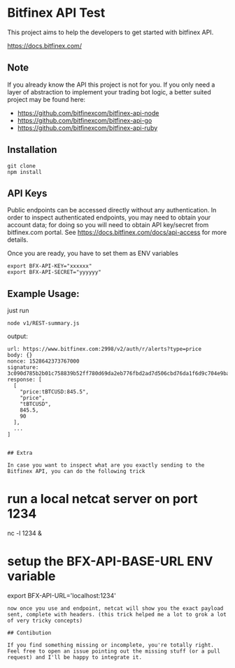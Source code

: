 # Bitfinex API Test

This project aims to help the developers to get started with bitfinex API.

https://docs.bitfinex.com/

## Note

If you already know the API this project is not for you.
If you only need a layer of abstraction to implement your trading bot logic, a better suited project may be found here:

- https://github.com/bitfinexcom/bitfinex-api-node
- https://github.com/bitfinexcom/bitfinex-api-go
- https://github.com/bitfinexcom/bitfinex-api-ruby

## Installation

```
git clone
npm install
```

## API Keys

Public endpoints can be accessed directly without any authentication.
In order to inspect authenticated endpoints, you may need to obtain your account data; for doing so you will need to obtain API key/secret from bitfinex.com portal. See
https://docs.bitfinex.com/docs/api-access for more details.

Once you are ready, you have to set them as ENV variables
```
export BFX-API-KEY="xxxxxx"
export BFX-API-SECRET="yyyyyy"
```

## Example Usage:

just run
```
node v1/REST-summary.js
```
output:
```
url: https://www.bitfinex.com:2998/v2/auth/r/alerts?type=price
body: {}
nonce: 1528642373767000
signature: 3c090d785b2b01c758839b52ff780d69da2eb776fbd2ad7d506cbd76da1f6d9c704e9bac51728107afc4fa9d901ba073
response: [
  [
    "price:tBTCUSD:845.5",
    "price",
    "tBTCUSD",
    845.5,
    90
  ],
  ...
]
```
```

## Extra

In case you want to inspect what are you exactly sending to the Bitfinex API, you can do the following trick

```
# run a local netcat server on port 1234
nc -l 1234 &
# setup the BFX-API-BASE-URL ENV variable
export BFX-API-URL='localhost:1234'
```
now once you use and endpoint, netcat will show you the exact payload sent, complete with headers. (this trick helped me a lot to grok a lot of very tricky concepts)

## Contibution

If you find something missing or incomplete, you're totally right.
Feel free to open an issue pointing out the missing stuff (or a pull request) and I'll be happy to integrate it.
